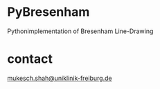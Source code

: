 # PyBresenham
Pythonimplementation of Bresenham Line-Drawing

# contact

mukesch.shah@uniklinik-freiburg.de
